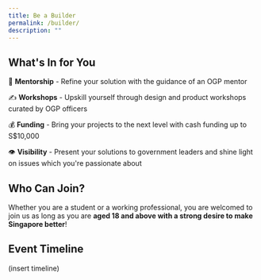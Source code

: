 ```yaml
---
title: Be a Builder
permalink: /builder/
description: ""
---
```

## **What's In for You**
👤 **Mentorship** - Refine your solution with the guidance of an OGP mentor

✍️ **Workshops** - Upskill yourself through design and product workshops curated by OGP officers

💰 **Funding** - Bring your projects to the next level with cash funding up to S$10,000

👁 **Visibility** - Present your solutions to government leaders and shine light on issues which you're passionate about

## **Who Can Join?**
Whether you are a student or a working professional, you are welcomed to join us as long as you are **aged 18 and above with a strong desire to make Singapore better**!

## **Event Timeline**
(insert timeline)